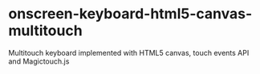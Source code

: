 onscreen-keyboard-html5-canvas-multitouch
=========================================

Multitouch keyboard implemented with HTML5 canvas, touch events API and Magictouch.js